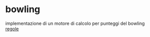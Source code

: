# bowling

implementazione di un motore di calcolo per punteggi del bowling  
[regole](http://www.slideshare.net/kevinrutherford/ocp-kata-24027400)
